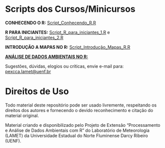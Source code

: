# Scripts dos Cursos/Minicursos
**CONHECENDO O R:**
[Script_Conhecendo_R.R](https://github.com/PExCCA-UENF/Scripts-R/blob/main/Script_Conhecendo_R.R) 

**R PARA INICIANTES:**
[Script_R_para_iniciantes_1.R](https://github.com/PExCCA-UENF/Scripts-R/blob/main/Script_R_para_iniciantes_1.R) e 
[Script_R_para_iniciantes_2.R](https://github.com/PExCCA-UENF/Scripts-R/blob/main/Script_R_para_iniciantes_2.R)

**INTRODUÇÃO A MAPAS NO R:**
[Script_Introdução_Mapas_R.R](https://github.com/PExCCA-UENF/Scripts-R/blob/main/Script_Introdu%C3%A7%C3%A3o_Mapas_R.R) 

[**ANÁLISE DE DADOS AMBIENTAIS NO R:**](https://github.com/PExCCA-UENF/Scripts-R-Cursos/blob/main/An%C3%A1lise%20de%20Dados%20Ambientais%20/Script_Analise_Dados_R.R) 

Sugestões, dúvidas, elogios ou críticas, envie e-mail para: pexcca.lamet@uenf.br

# Direitos de Uso
Todo material deste repositório pode ser usado livremente, respeitando os direitos dos autores e fornecendo o devido reconhecimento e citação do material original.

Material criando e disponibilizado pelo Projeto de Extensão “Processamento e Análise de Dados Ambientais com R” do Laboratório de Meteorologia (LAMET) da Universidade Estadual do Norte Fluminense Darcy Ribeiro (UENF).


